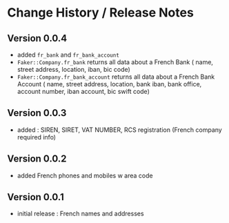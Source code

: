 # Change History / Release Notes

## Version 0.0.4
* added `fr_bank` and `fr_bank_account` 
* `Faker::Company.fr_bank` returns all data about a French Bank ( name, street address, location, iban, bic code)
* `Faker::Company.fr_bank_account` returns all data about a French Bank Account ( name, street address, location, bank iban, bank office,  account number, iban account, bic swift code)

## Version 0.0.3
* added  :  SIREN, SIRET, VAT NUMBER, RCS registration (French company required info)

## Version 0.0.2
* added  French phones and mobiles w area code

## Version 0.0.1
* initial release  : French names and addresses
